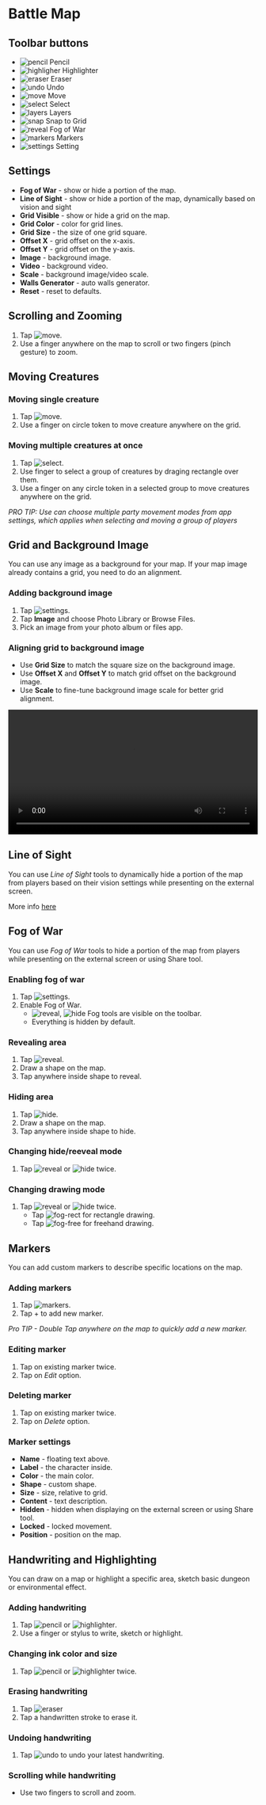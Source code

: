[icon-pencil]: icons/pencil.png 
[icon-highlighter]: icons/highlighter.png
[icon-eraser]: icons/eraser.png
[icon-undo]: icons/undo.png
[icon-move]: icons/move.png
[icon-move-restricted]: icons/move-restricted.png
[icon-select]: icons/select.png
[icon-snap]: icons/snap.png
[icon-reveal]: icons/reveal.png
[icon-hide]: icons/hide.png
[icon-layers]: icons/layers.png
[icon-markers]: icons/markers.png 
[icon-settings]: icons/settings.png
[icon-share]: icons/share.png
[icon-fog-free]: icons/fog-free.png
[icon-fog-rect]: icons/fog-rect.png

# Battle Map

## Toolbar buttons

* ![pencil][icon-pencil] Pencil
* ![highligher][icon-highlighter] Highlighter
* ![eraser][icon-eraser] Eraser
* ![undo][icon-undo] Undo
* ![move][icon-move] Move
* ![select][icon-select] Select
* ![layers][icon-layers] Layers
* ![snap][icon-snap] Snap to Grid
* ![reveal][icon-reveal] Fog of War
* ![markers][icon-markers] Markers
* ![settings][icon-settings] Setting

## Settings

* **Fog of War** - show or hide a portion of the map.
* **Line of Sight** - show or hide a portion of the map, dynamically based on vision and sight
* **Grid Visible** - show or hide a grid on the map.
* **Grid Color** - color for grid lines.
* **Grid Size** - the size of one grid square.
* **Offset X** - grid offset on the x-axis.
* **Offset Y** - grid offset on the y-axis.
* **Image** - background image.
* **Video** - background video.
* **Scale** - background image/video scale.
* **Walls Generator** - auto walls generator.
* **Reset** - reset to defaults.


## Scrolling and Zooming

1. Tap ![move][icon-move].
2. Use a finger anywhere on the map to scroll or two fingers (pinch gesture) to zoom.

## Moving Creatures

### Moving single creature

1. Tap ![move][icon-move].
2. Use a finger on circle token to move creature anywhere on the grid.

### Moving multiple creatures at once

1. Tap ![select][icon-select].
2. Use finger to select a group of creatures by draging rectangle over them.
3. Use a finger on any circle token in a selected group to move creatures anywhere on the grid.

*PRO TIP: Use can choose multiple party movement modes from app settings, which applies when selecting and moving a group of players*

## Grid and Background Image

You can use any image as a background for your map. If your map image already contains a grid, you need to do an alignment.

### Adding background image

1. Tap ![settings][icon-settings].
2. Tap **Image** and choose Photo Library or Browse Files.
3. Pick an image from your photo album or files app.

### Aligning grid to background image

* Use **Grid Size** to match the square size on the background image.
* Use **Offset X** and **Offset Y** to match grid offset on the background image.
* Use **Scale** to fine-tune background image scale for better grid alignment.

<video src="https://encounter.plus/videos/grid-align.mp4" width="100%" controls preload></video>

## Line of Sight

You can use *Line of Sight* tools to dynamically hide a portion of the map from players based on their vision settings while presenting on the external screen.

More info [here](line-of-sight)

## Fog of War

You can use *Fog of War* tools to hide a portion of the map from players while presenting on the external screen or using Share tool.

### Enabling fog of war

1. Tap ![settings][icon-settings].
2. Enable Fog of War.
	* ![reveal][icon-reveal], ![hide][icon-hide] Fog tools are visible on the toolbar.
	* Everything is hidden by default.

### Revealing area

1. Tap ![reveal][icon-reveal].
2. Draw a shape on the map.
3. Tap anywhere inside shape to reveal.

### Hiding area

1. Tap ![hide][icon-hide].
2. Draw a shape on the map.
3. Tap anywhere inside shape to hide.

### Changing hide/reeveal mode

1. Tap ![reveal][icon-reveal] or ![hide][icon-hide] twice.

### Changing drawing mode

1. Tap ![reveal][icon-reveal] or ![hide][icon-hide] twice.
	* Tap ![fog-rect][icon-fog-rect] for rectangle drawing.
	* Tap ![fog-free][icon-fog-free] for freehand drawing.

## Markers

You can add custom markers to describe specific locations on the map.

### Adding markers

1. Tap ![markers][icon-markers].
2. Tap + to add new marker.

*Pro TIP - Double Tap anywhere on the map to quickly add a new marker.*

### Editing marker

1. Tap on existing marker twice.
2. Tap on *Edit* option.

### Deleting marker

1. Tap on existing marker twice.
2. Tap on *Delete* option.

### Marker settings

* **Name** - floating text above.
* **Label** - the character inside.
* **Color** - the main color.
* **Shape** - custom shape.
* **Size** - size, relative to grid.
* **Content** - text description.
* **Hidden** - hidden when displaying on the external screen or using Share tool.
* **Locked** - locked movement.
* **Position** - position on the map.

## Handwriting and Highlighting

You can draw on a map or highlight a specific area, sketch basic dungeon or environmental effect.

### Adding handwriting

1. Tap ![pencil][icon-pencil] or ![highlighter][icon-highlighter].
2. Use a finger or stylus to write, sketch or highlight.

### Changing ink color and size

1. Tap ![pencil][icon-pencil] or ![highlighter][icon-highlighter] twice.

### Erasing handwriting

1. Tap ![eraser][icon-eraser] 
2. Tap a handwritten stroke to erase it.

### Undoing handwriting

1. Tap ![undo][icon-undo] to undo your latest handwriting.

### Scrolling while handwriting

* Use two fingers to scroll and zoom.